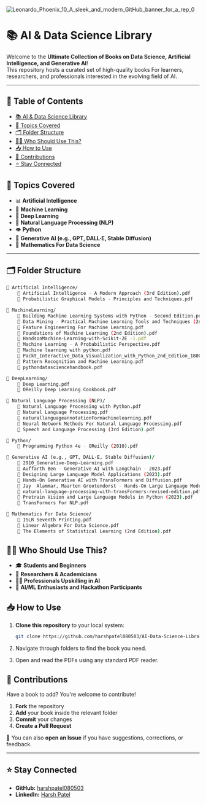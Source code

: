 ![Leonardo_Phoenix_10_A_sleek_and_modern_GitHub_banner_for_a_rep_0](https://github.com/user-attachments/assets/d02bcb21-5cfa-42e9-ae8c-e9144f85e14a)
# 📚 AI & Data Science Library

Welcome to the **Ultimate Collection of Books on Data Science, Artificial Intelligence, and Generative AI**!  
This repository hosts a curated set of high-quality books For learners, researchers, and professionals interested in the evolving field of AI.

---

## 🧭 Table of Contents

- [📚 AI & Data Science Library](#-ai--data-science-library)
- [🚀 Topics Covered](#-topics-covered)
- [🗂️ Folder Structure](#️-folder-structure)
- [👨‍💻 Who Should Use This?](#-who-should-use-this)
- [📥 How to Use](#-how-to-use)
- [🤝 Contributions](#-contributions)
- [⭐ Stay Connected](#-stay-connected)

## 🚀 Topics Covered

- 📊 **Artificial Intelligence**
- 🤖 **Machine Learning**
- 🧠 **Deep Learning**
- 🧾 **Natural Language Processing (NLP)**
- 👁️ **Python**
- 🌈 **Generative AI (e.g., GPT, DALL·E, Stable Diffusion)**
- 🧮 **Mathematics For Data Science**

---

## 🗂️ Folder Structure

```bash
📁 Artificial Intelligence/
    📕 Artificial Intelligence - A Modern Approach (3rd Edition).pdf
    📕 Probabilistic Graphical Models - Principles and Techniques.pdf

📁 MachineLearning/
    📕 Building Machine Learning Systems with Python - Second Edition.pdf
    📕 Data Mining - Practical Machine Learning Tools and Techniques (2nd Edition).pdf
    📕 Feature Engineering For Machine Learning.pdf
    📕 Foundations of Machine Learning (2nd Edition).pdf
    📕 HandsonMachine-Learning-with-Scikit-2E -1.pdf
    📕 Machine Learning - A Probabilistic Perspective.pdf
    📕 Machine learning with python.pdf
    📕 Packt_Interactive_Data_Visualization_with_Python_2nd_Edition_1800200943.pdf
    📕 Pattern Recognition and Machine Learning.pdf
    📕 pythondatasciencehandbook.pdf

📁 DeepLearning/
    📕 Deep Learning.pdf
    📕 OReilly Deep Learning Cookbook.pdf

📁 Natural Language Processing (NLP)/
    📕 Natural Language Processing with Python.pdf
    📕 Natural Language Processing.pdf
    📕 naturallanguageannotationFormachinelearning.pdf
    📕 Neural Network Methods For Natural Language Processing.pdf
    📕 Speech and Language Processing (3rd Edition).pdf

📁 Python/
    📕 Programming Python 4e - OReilly (2010).pdf

📁 Generative AI (e.g., GPT, DALL·E, Stable Diffusion)/
    📕 2910_Generative-Deep-Learning.pdf
    📕 Auffarth Ben - Generative AI with LangChain - 2023.pdf
    📕 Designing Large Language Model Applications (2023).pdf
    📕 Hands-On Generative AI with TransFormers and Diffusion.pdf
    📕 Jay  Alammar, Maarten Grootendorst - Hands-On Large Language Models.pdf
    📕 natural-language-processing-with-transFormers-revised-edition.pdf
    📕 Pretrain Vision and Large Language Models in Python (2023).pdf
    📕 TransFormers For NLP.pdf

📁 Mathematics For Data Science/
    📕 ISLR Seventh Printing.pdf
    📕 Linear Algebra For Data Science.pdf
    📕 The Elements of Statistical Learning (2nd Edition).pdf
```

## 👨‍💻 Who Should Use This?

- 🎓 **Students and Beginners**
- 🔬 **Researchers & Academicians**
- 🧑‍💼 **Professionals Upskilling in AI**
- 🚀 **AI/ML Enthusiasts and Hackathon Participants**

## 📥 How to Use

1. **Clone this repository** to your local system:

   ```bash
   git clone https://github.com/harshpatel080503/AI-Data-Science-Library.git
   ```
2. Navigate through folders to find the book you need.
3. Open and read the PDFs using any standard PDF reader.

## 🤝 Contributions

Have a book to add? You're welcome to contribute!

1. **Fork** the repository  
2. **Add** your book inside the relevant folder  
3. **Commit** your changes  
4. **Create a Pull Request**

📌 You can also **open an Issue** if you have suggestions, corrections, or feedback.

---

## ⭐ Stay Connected

- **GitHub:** [harshpatel080503](https://github.com/harshpatel080503)  
- **LinkedIn:** [Harsh Patel](https://www.linkedin.com/in/harsh-patel-57540922a)
